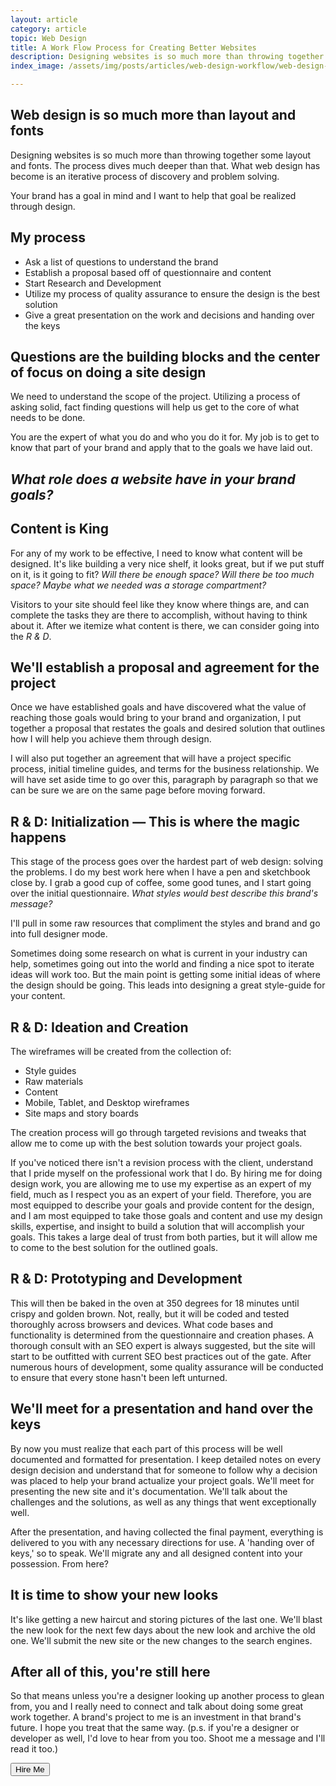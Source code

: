 ```yaml
---
layout: article
category: article
topic: Web Design
title: A Work Flow Process for Creating Better Websites
description: Designing websites is so much more than throwing together some layout and fonts. The process dives much deeper than that. What web design has become is an iterative process of discovery and problem solving.
index_image: /assets/img/posts/articles/web-design-workflow/web-design-workflow.jpg

---
```



## Web design is so much more than layout and fonts

Designing websites is so much more than throwing together some layout and fonts. The process dives much deeper than that. What web design has become is an iterative process of discovery and problem solving.

Your brand has a goal in mind and I want to help that goal be realized through design.

## My process

* Ask a list of questions to understand the brand
* Establish a proposal based off of questionnaire and content
* Start Research and Development
* Utilize my process of quality assurance to ensure the design is the best solution
* Give a great presentation on the work and decisions and handing over the keys



##  Questions are the building blocks and the center of focus on doing a site design
We need to understand the scope of the project. Utilizing a process of asking solid, fact finding questions will help us get to the core of what needs to be done.


You are the expert of what you do and who you do it for. My job is to get to know that part of your brand and apply that to the goals we have laid out.

<div class="callout"><h2><em>What role does a website have in your brand goals?</em></h2></div>

## Content is King
For any of my work to be effective, I need to know what content will be designed. It's like building a very nice shelf, it looks great, but if we put stuff on it, is it going to fit? _Will there be enough space? Will there be too much space? Maybe what we needed was a storage compartment?_

Visitors to your site should feel like they know where things are, and can complete the tasks they are there to accomplish, without having to think about it. After we itemize what content is there, we can consider going into the *R & D*.

## We'll establish a proposal and agreement for the project
Once we have established goals and have discovered what the value of reaching those goals would bring to your brand and organization, I put together a proposal that restates the goals and desired solution that outlines how I will help you achieve them through design.

 I will also put together an agreement that will have a project specific process, initial timeline guides, and terms for the business relationship. We will have set aside time to go over this, paragraph by paragraph so that we can be sure we are on the same page before moving forward.


## R & D: Initialization — This is where the magic happens
This stage of the process goes over the hardest part of web design: solving the problems. I do my best work here when I have a pen and sketchbook close by.
I grab a good cup of coffee, some good tunes, and I start going over the initial questionnaire. _What styles would best describe this brand's message?_

I'll pull in some raw resources that compliment the styles and brand and go into full designer mode.

Sometimes doing some research on what is current in your industry can help, sometimes going out into the world and finding a nice spot to iterate ideas will work too. But the main point is getting some initial ideas of where the design should be going. This leads into designing a great style-guide for your content.

## R & D: Ideation and Creation
 The wireframes will be created from the collection of:

* Style guides
* Raw materials
* Content
* Mobile, Tablet, and Desktop wireframes
* Site maps and story boards

 The creation process will go through targeted revisions and tweaks that allow me to come up with the best solution towards your project goals.

If you've noticed there isn't a revision process with the client, understand that I pride myself on the professional work that I do. By hiring me for doing design work, you are allowing me to use my expertise as an expert of my field, much as I respect you as an expert of your field. Therefore, you are most equipped to describe your goals and provide content for the design, and I am most equipped to take those goals and content and use my design skills, expertise, and insight to build a solution that will accomplish your goals. This takes a large deal of trust from both parties, but it will allow me to come to the best solution for the outlined goals.

## R & D: Prototyping and Development
This will then be baked in the oven at 350 degrees for 18 minutes until crispy and golden brown. Not, really, but it will be coded and tested thoroughly across browsers and devices. What code bases and functionality is determined from the questionnaire and creation phases. A thorough consult with an SEO expert is always suggested, but the site will start to be outfitted with current SEO best practices out of the gate. After numerous hours of development, some quality assurance will be conducted to ensure that every stone hasn't been left unturned.

## We'll meet for a presentation and hand over the keys
By now you must realize that each part of this process will be well documented and formatted for presentation. I keep detailed notes on every design decision and understand that for someone to follow why a decision was placed to help your brand actualize your project goals. We'll meet for presenting the new site and it's documentation. We'll talk about the challenges and the solutions, as well as any things that went exceptionally well.

After the presentation, and having collected the final payment, everything is delivered to you with any necessary directions for use. A 'handing over of keys,' so to speak. We'll migrate any and all designed content into your possession. From here?

## It is time to show your new looks
It's like getting a new haircut and storing pictures of the last one. We'll blast the new look for the next few days about the new look and archive the old one. We'll submit the new site or the new changes to the search engines.

## After all of this, you're still here
So that means unless you're a designer looking up another process to glean from, you and I really need to connect and talk about doing some great work together. A brand's project to me is an investment in that brand's future. I hope you treat that the same way.
(p.s. if you're a designer or developer as well, I'd love to hear from you too. Shoot me a message and I'll read it too.)


<div class="stop-markdown from indenting buttons"><button data-href="#form" type="button" name="button" class="contactBtn primary btn">Hire Me</button></div>
